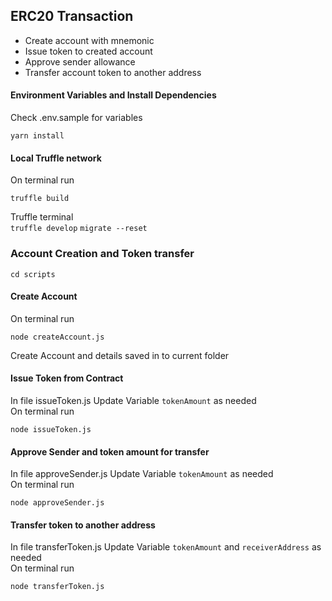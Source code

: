 ## ERC20 Transaction 

- Create account with mnemonic
- Issue token to created account
- Approve sender allowance
- Transfer account token to another address

#### Environment Variables and Install Dependencies
Check .env.sample for variables
```ssh
yarn install
```

#### Local Truffle network
On terminal run
```ssh
truffle build
```
Truffle terminal\
```truffle develop```
```migrate --reset```

### Account Creation and Token transfer
```ssh
cd scripts
```

#### Create Account 
On terminal run
```ssh
node createAccount.js
```
Create Account and details saved in to current folder 

#### Issue Token from Contract
In file issueToken.js
Update Variable ```tokenAmount``` as needed\
On terminal run
```ssh
node issueToken.js
```
#### Approve Sender and token amount for transfer
In file approveSender.js
Update Variable ```tokenAmount``` as needed\
On terminal run
```ssh
node approveSender.js
```
#### Transfer token to another address
In file transferToken.js
Update Variable ```tokenAmount``` and ```receiverAddress``` as needed\
On terminal run
```ssh
node transferToken.js
```

